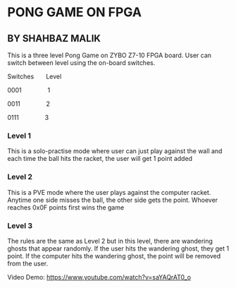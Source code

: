 # PONG GAME ON FPGA
## BY SHAHBAZ MALIK

This is a three level Pong Game on ZYBO Z7-10 FPGA board. User can switch between level using the on-board switches.

Switches  &nbsp; &nbsp; &nbsp;  Level 

0001 &nbsp; &nbsp; &nbsp;  &nbsp; &nbsp; &nbsp; &nbsp;  1

0011 &nbsp; &nbsp; &nbsp;  &nbsp; &nbsp; &nbsp; &nbsp;  2

0111 &nbsp; &nbsp; &nbsp;  &nbsp; &nbsp;  &nbsp; &nbsp; 3

### Level 1
This is a solo-practise mode where user can just play against the wall and each time the ball hits the racket, the user will get 1 point added

### Level 2
This is a PVE mode where the user plays against the computer racket. Anytime one side misses the ball, the other side gets the point. Whoever reaches 0x0F points
first wins the game

### Level 3
The rules are the same as Level 2 but in this level, there are wandering ghosts that appear randomly. If the user hits the wandering ghost, they get 1 point.
If the computer hits the wandering ghost, the point will be removed from the user. 

Video Demo: https://www.youtube.com/watch?v=saYAQrAT0_o

